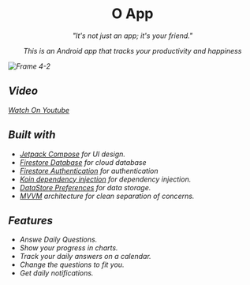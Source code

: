 <h1 align="center">O App</h1>
<p align="center">  
<i>"It's not just an app; it's your friend." <i>

<p align="center">This is an Android app that tracks your productivity and happiness</p>
</p>

![Frame 4-2](https://github.com/Shahad-999/O_App/assets/118618262/91177555-cd2a-4807-a04f-bd9d227153b5)


## Video 
  [Watch On Youtube](https://youtu.be/yFOp2dLs9Xw)
  
## Built with
- [Jetpack Compose](https://developer.android.com/jetpack/compose?gclid=CjwKCAiAzKqdBhAnEiwAePEjktk3ROIIxTqejhHWkDEwSaQqoE6GgrNHM8iYKw8xHx5SPPDu0oJ_DxoC8LYQAvD_BwE&gclsrc=aw.ds) for UI design. 
- [Firestore Database](https://firebase.google.com/docs/firestore) for cloud database 
- [Firestore Authentication](https://firebase.google.com/docs/auth/) for authentication
- [Koin dependency injection](https://insert-koin.io/) for dependency injection.
- [DataStore Preferences](https://developer.android.com/codelabs/android-preferences-datastore#0) for data storage.
- [MVVM](https://en.wikipedia.org/wiki/Model%E2%80%93view%E2%80%93viewmodel) architecture for clean separation of concerns. 
  

## Features
- Answe Daily Questions.
- Show your progress in charts.
- Track your daily answers on a calendar.
- Change the questions to fit you.
- Get daily notifications.
